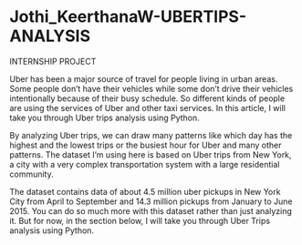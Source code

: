 # Jothi_KeerthanaW-UBERTIPS-ANALYSIS
INTERNSHIP PROJECT 

Uber has been a major source of travel for people living in urban areas. Some people don’t have their vehicles while some don’t drive their vehicles intentionally because of their busy schedule. So different kinds of people are using the services of Uber and other taxi services. In this article, I will take you through Uber trips analysis using Python.

By analyzing Uber trips, we can draw many patterns like which day has the highest and the lowest trips or the busiest hour for Uber and many other patterns. The dataset I’m using here is based on Uber trips from New York, a city with a very complex transportation system with a large residential community.

The dataset contains data of about 4.5 million uber pickups in New York City from April to September and 14.3 million pickups from January to June 2015. You can do so much more with this dataset rather than just analyzing it. But for now, in the section below, I will take you through Uber Trips analysis using Python.
